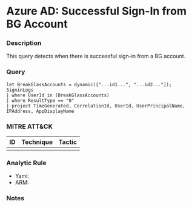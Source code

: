 # Azure AD: Successful Sign-In from BG Account

### Description
This query detects when there is successful sign-in from a BG account.

### Query
```kql
let BreakGlassAccounts = dynamic(["...id1...", "...id2..."]);
SigninLogs
| where UserId in (BreakGlassAccounts)
| where ResultType == "0"
| project TimeGenerated, CorrelationId, UserId, UserPrincipalName, IPAddress, AppDisplayName
```

### MITRE ATT&CK
| ID | Technique | Tactic |
|----|-----------|--------|
|    |           |        |

### Analytic Rule
- Yaml: []()
- ARM: []()

### Notes
